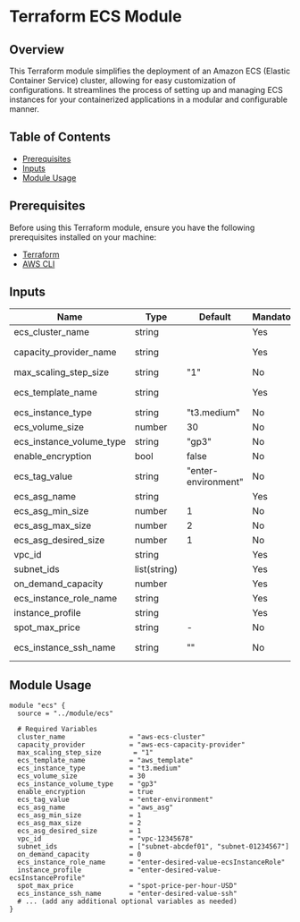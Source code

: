 
# Terraform ECS Module

## Overview

This Terraform module simplifies the deployment of an Amazon ECS (Elastic Container Service) cluster, allowing for easy customization of configurations. It streamlines the process of setting up and managing ECS instances for your containerized applications in a modular and configurable manner.

## Table of Contents

- [Prerequisites](#prerequisites)
- [Inputs](#inputs)
- [Module Usage](#module-usage)

## Prerequisites

Before using this Terraform module, ensure you have the following prerequisites installed on your machine:

- [Terraform](https://www.terraform.io/downloads.html)
- [AWS CLI](https://aws.amazon.com/cli/)

## Inputs

| Name                           | Type           | Default                    | Mandatory | Description                                                      |
|--------------------------------|----------------|----------------------------|-----------|------------------------------------------------------------------|
| ecs_cluster_name               | string         |                           | Yes       | The name of the ECS cluster.                                     |
| capacity_provider_name         | string         |                           | Yes       | The name of the ECS capacity provider. For Enter the value refer this https://registry.terraform.io/providers/hashicorp/aws/latest/docs/resources/ecs_cluster_capacity_providers                           |
| max_scaling_step_size          | string         | "1"                         | No       | The maximum scaling step size for the Auto Scaling Group.        |
| ecs_template_name              | string         |                         | Yes       | The name of the ECS launch template. For Enter the value refer this https://registry.terraform.io/providers/hashicorp/aws/latest/docs/resources/ecs_cluster_capacity_providers                            |
| ecs_instance_type              | string         |   "t3.medium"                      | No       | The type of EC2 instance to use.                                 |
| ecs_volume_size                | number         | 30                         | No      | The size of the EBS volume in GB.                                |
| ecs_instance_volume_type       | string         |  "gp3"                         | No       | The type of the EBS volume.                                      |
| enable_encryption              | bool           |   false                      | No       | Enable EBS volume encryption.                                    |
| ecs_tag_value                  | string         |   "enter-environment"                        | No       | Tag value for ECS resources.                                     |
| ecs_asg_name                   | string         |                           | Yes       | Name of the Auto Scaling Group.                                  |
| ecs_asg_min_size               | number         | 1                          | No       | Minimum size of the Auto Scaling Group.                          |
| ecs_asg_max_size               | number         | 2                          | No       | Maximum size of the Auto Scaling Group.                          |
| ecs_asg_desired_size           | number         | 1                          | No       | Desired size of the Auto Scaling Group.                          |
| vpc_id                         | string         |                           | Yes       | ID of the VPC.                                                   |
| subnet_ids                     | list(string)   |                          | Yes       | List of subnet IDs.                                              |
| on_demand_capacity             | number         |                           | Yes       | Number of on-demand instances needed (0 means all instances will be spot). |
| ecs_instance_role_name         | string         |                           | Yes       | Name of the ECS instance role.                                   |
| instance_profile               | string         |                           | Yes       | Name of the ECS instance profile.                               |
| spot_max_price                 | string         | -                          | No      | Maximum price for spot instances in USD.                        |
| ecs_instance_ssh_name          | string         | ""                          | No       | Name of the SSH key pair for EC2 instances. For enter the value refer this https://registry.terraform.io/providers/hashicorp/aws/latest/docs/resources/ecs_cluster                   |


## Module Usage

```hcl
module "ecs" {
  source = "../module/ecs"

  # Required Variables
  cluster_name                = "aws-ecs-cluster"
  capacity_provider           = "aws-ecs-capacity-provider"
  max_scaling_step_size        = "1"
  ecs_template_name           = "aws_template"
  ecs_instance_type           = "t3.medium"
  ecs_volume_size             = 30
  ecs_instance_volume_type    = "gp3"
  enable_encryption           = true
  ecs_tag_value               = "enter-environment"
  ecs_asg_name                = "aws_asg"
  ecs_asg_min_size            = 1
  ecs_asg_max_size            = 2
  ecs_asg_desired_size        = 1
  vpc_id                      = "vpc-12345678"
  subnet_ids                  = ["subnet-abcdef01", "subnet-01234567"]
  on_demand_capacity          = 0
  ecs_instance_role_name      = "enter-desired-value-ecsInstanceRole"
  instance_profile            = "enter-desired-value-ecsInstanceProfile"
  spot_max_price              = "spot-price-per-hour-USD"
  ecs_instance_ssh_name       = "enter-desired-value-ssh"
  # ... (add any additional optional variables as needed)
}

```

